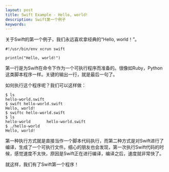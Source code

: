 ```yaml
---
layout: post
title: Swift Example - Hello, world!
description: Swift第一个例子
keywords:
---
```

关于Swift的第一个例子，我们永远喜欢拿经典的“Hello, world！”。

```
#!/usr/bin/env xcrun swift

println("Hello, world!")
```

第一行是为Swift在命令下作为一个可执行程序而准备的。很像如Ruby，Python这类脚本程序一样。关键的输出一行，就是最后一句了。

如何执行这个程序呢？我们可以这样做：

```
$ ls
hello-world.swift
$ swift hello-world.swift
Hello, world!
$ swiftc hello-world.swift
$ ls
hello-world       hello-world.swift
$ ./hello-world
Hello, world!
```

第一种执行方式就是直接当作一个脚本代码执行，而第二种方式是对Swift进行了编译，生成了一个可执行文件。细心的朋友也会发现，第一次执行Swift代码的时候，感觉速度不太快，原因是Swift正在进行编译，编译之后，速度就非常快了。

就这样，我们有了Swift第一个程序！